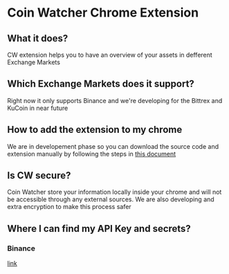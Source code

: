# Coin Watcher Chrome Extension
## What it does?
CW extension helps you to have an overview of your assets in defferent Exchange Markets
## Which Exchange Markets does it support?
Right now it only supports Binance and we're developing for the Bittrex and KuCoin in near future
## How to add the extension to my chrome
We are in developement phase so you can download the source code and extension manually by following the steps in [this document](https://developer.chrome.com/extensions/getstarted#unpacked)
## Is CW secure?
Coin Watcher store your information locally inside your chrome and will not be accessible through any external sources.
We are also developing and extra encryption to make this process safer
## Where I can find my API Key and secrets?
### Binance
[link](https://coinigy.freshdesk.com/support/solutions/articles/1000256048-how-do-i-find-my-api-key-on-binance-com-)  
